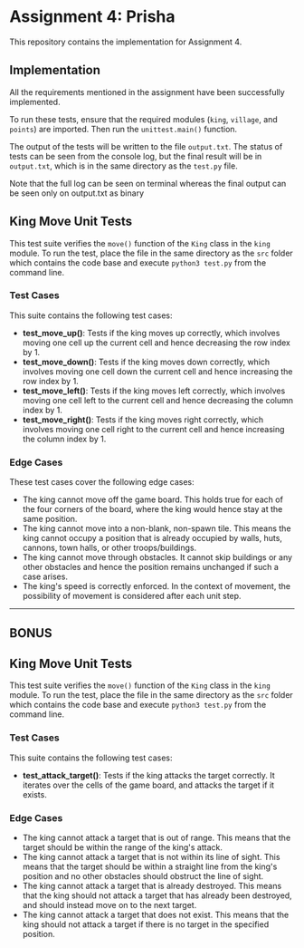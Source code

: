 # Assignment 4: Prisha

This repository contains the implementation for Assignment 4.

## Implementation

All the requirements mentioned in the assignment have been successfully implemented.

To run these tests, ensure that the required modules (`king`, `village`, and `points`) are imported. Then run the `unittest.main()` function.

The output of the tests will be written to the file `output.txt`. The status of tests can be seen from the console log, but the final result will be in `output.txt`, which is in the same directory as the `test.py` file.

Note that the full log can be seen on terminal whereas the final output can be seen only on output.txt as binary

## King Move Unit Tests

This test suite verifies the `move()` function of the `King` class in the `king` module. To run the test, place the file in the same directory as the `src` folder which contains the code base and execute `python3 test.py` from the command line.

### Test Cases

This suite contains the following test cases:

- **test_move_up()**: Tests if the king moves up correctly, which involves moving one cell up the current cell and hence decreasing the row index by 1.
- **test_move_down()**: Tests if the king moves down correctly, which involves moving one cell down the current cell and hence increasing the row index by 1.
- **test_move_left()**: Tests if the king moves left correctly, which involves moving one cell left to the current cell and hence decreasing the column index by 1.
- **test_move_right()**: Tests if the king moves right correctly, which involves moving one cell right to the current cell and hence increasing the column index by 1.

### Edge Cases

These test cases cover the following edge cases:

- The king cannot move off the game board. This holds true for each of the four corners of the board, where the king would hence stay at the same position.
- The king cannot move into a non-blank, non-spawn tile. This means the king cannot occupy a position that is already occupied by walls, huts, cannons, town halls, or other troops/buildings.
- The king cannot move through obstacles. It cannot skip buildings or any other obstacles and hence the position remains unchanged if such a case arises.
- The king's speed is correctly enforced. In the context of movement, the possibility of movement is considered after each unit step.

---

## BONUS


## King Move Unit Tests

This test suite verifies the `move()` function of the `King` class in the `king` module. To run the test, place the file in the same directory as the `src` folder which contains the code base and execute `python3 test.py` from the command line.

### Test Cases

This suite contains the following test cases:

- **test_attack_target()**: Tests if the king attacks the target correctly. It iterates over the cells of the game board, and attacks the target if it exists.


### Edge Cases

- The king cannot attack a target that is out of range. This means that the target should be within the range of the king's attack.
- The king cannot attack a target that is not within its line of sight. This means that the target should be within a straight line from the king's position and no other obstacles should obstruct the line of sight.
- The king cannot attack a target that is already destroyed. This means that the king should not attack a target that has already been destroyed, and should instead move on to the next target.
- The king cannot attack a target that does not exist. This means that the king should not attack a target if there is no target in the specified position.
